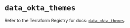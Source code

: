 # `data_okta_themes`

Refer to the Terraform Registry for docs: [`data_okta_themes`](https://registry.terraform.io/providers/okta/okta/4.19.0/docs/data-sources/themes).
